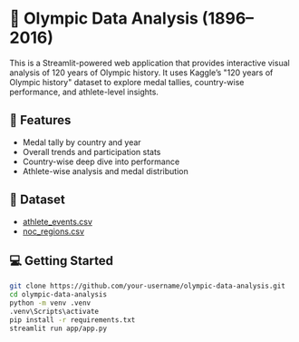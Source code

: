 # 🏅 Olympic Data Analysis (1896–2016)

This is a Streamlit-powered web application that provides interactive visual analysis of 120 years of Olympic history. It uses Kaggle’s "120 years of Olympic history" dataset to explore medal tallies, country-wise performance, and athlete-level insights.

## 🚀 Features
- Medal tally by country and year
- Overall trends and participation stats
- Country-wise deep dive into performance
- Athlete-wise analysis and medal distribution

## 📂 Dataset
- [athlete_events.csv](https://www.kaggle.com/datasets/heesoo37/120-years-of-olympic-history-athletes-and-results)
- [noc_regions.csv](https://www.kaggle.com/datasets/heesoo37/120-years-of-olympic-history-athletes-and-results)

## 💻 Getting Started

```bash
git clone https://github.com/your-username/olympic-data-analysis.git
cd olympic-data-analysis
python -m venv .venv
.venv\Scripts\activate
pip install -r requirements.txt
streamlit run app/app.py

